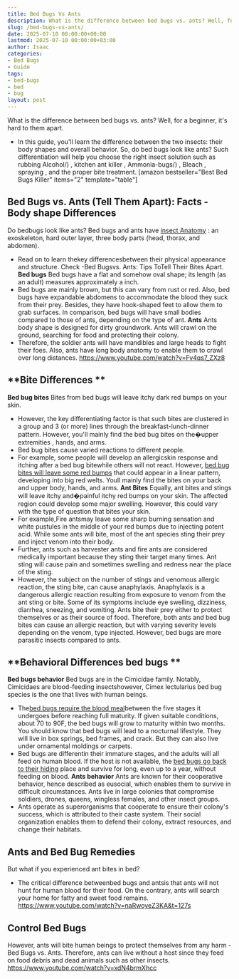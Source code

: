 ```yaml
---
title: Bed Bugs Vs Ants
description: What is the difference between bed bugs vs. ants? Well, for a beginner, it's hard to them apart. - In this guide, you'll learn the difference between the two...
slug: /bed-bugs-vs-ants/
date: 2025-07-10 00:00:00+00:00
lastmod: 2025-07-10 00:00:00+03:00
author: Isaac
categories:
- Bed Bugs
- Guide
tags:
- bed-bugs
- bed
- bug
layout: post
---
```

What is the difference between bed bugs vs. ants? Well, for a beginner, it's hard to them apart.
- In this guide, you'll learn the difference between the two insects: their body shapes and overall behavior. So, do bed bugs look like ants?
Such differentiation will help you choose the right insect solution such as
rubbing Alcohol/)
,
kitchen ant killer
,
Ammonia-bugs/)
,
Bleach
,
spraying
, and the proper bite treatment.
[amazon bestseller="Best Bed Bugs Killer" items="2" template="table"]
## Bed Bugs vs. Ants (Tell Them Apart): Facts - Body shape Differences
Do bedbugs look like ants? Bed bugs and ants have
[insect Anatomy](https://extension.umd.edu/sites/extension.umd.edu/files/_docs/programs/master-gardeners/Montgomery/Master%20Gardener%20Termites%20Ants%20Bed%20Bugs%202-17.pdf)
: an exoskeleton, hard outer layer, three body parts (head, thorax, and abdomen).
- Read on to learn thekey differencesbetween their physical appearance and structure. Check -Bed Bugsvs. Ants: Tips ToTell Their Bites Apart.
**Bed bugs**
Bed bugs have a flat
and somehow oval shape; its length (as an adult) measures approximately a  inch.
- Bed bugs are mainly brown, but this can vary from rust or red.
Also,
bed bugs have expandable abdomens
to accommodate the blood they suck from their prey. Besides, they have hook-shaped feet to allow them to grab surfaces.
In
comparison, bed bugs
will have small bodies compared to those of ants, depending on the type of ant.
**Ants**
Ants body shape is designed for dirty groundwork. Ants will crawl on the ground, searching for food and protecting their colony.
- Therefore, the soldier ants will have mandibles and large heads to fight their foes.
Also, ants have long body anatomy to enable them to crawl over long distances.
https://www.youtube.com/watch?v=Fv4qs7_ZXz8
## **Bite Differences **
**Bed bug bites**
Bites from bed bugs
will leave itchy dark red bumps on your skin.
- However, the key differentiating factor is that such bites are clustered in a group and 3 (or more) lines through the breakfast-lunch-dinner pattern.
However, you'll mainly find the
bed bug bites on the�upper extremities
, hands, and arms.
- Bed bug bites cause varied reactions to different people.
- For example, some people will develop an allergicskin response and itching after a bed bug bitewhile others will not react.
However,
[bed bug bites will leave some red bumps](https://pestpolicy.com/how-long-do-bed-bug-bites-last/)
that could appear in a linear pattern, developing into big red welts. Youll mainly find the bites on your back and upper body, hands, and arms.
**Ant Bites**
Equally, ant bites and stings will leave itchy and�painful itchy red bumps on your skin.
The affected region could develop some major swelling. However, this could vary with the type of question that bites your skin.
- For example,Fire antsmay leave some sharp burning sensation and white pustules in the middle of your red bumps due to injecting potent acid.
While some ants will bite, most of the ant species sting their prey and inject venom into their body.
- Further, ants such as harvester ants and fire ants are considered medically important because they sting their target many times.
Ant sting will cause pain and sometimes swelling and redness near the place of the sting.
- However, the subject on the number of stings and venomous allergic reaction, the sting bite, can cause anaphylaxis.
Anaphylaxis is a dangerous allergic reaction resulting from exposure to venom from the ant sting or bite.
Some of its symptoms include eye swelling, dizziness, diarrhea, sneezing, and vomiting. Ants bite their prey either to protect themselves or as their source of food.
Therefore, both ants and bed bug bites can cause an allergic reaction, but with varying severity levels depending on the venom, type injected.
However,
bed bugs are more parasitic
insects compared to ants.
## **Behavioral Differences bed bugs **
**Bed bugs behavior**
Bed bugs are in the Cimicidae family. Notably, Cimicidaes are blood-feeding insectshowever, Cimex lectularius bed bug species is the one that lives with human beings.
- The[bed bugs require the blood meal](https://pestpolicy.com/how-big-are-bed-bugs/)between the five stages it undergoes before reaching full maturity.
If given suitable conditions, about 70 to 90F, the bed bugs will grow to maturity within two months. You should know that bed bugs will lead to a nocturnal lifestyle.
They will live in box springs, bed frames, and crack. But they can also live under ornamental moldings or carpets.
- Bed bugs are differentin their immature stages, and the adults will all feed on human blood.
If the host is not available, the
[bed bugs go back to their hiding](https://pestpolicy.com/where-do-bed-bugs-hide/)
place and survive for long, even up to a year, without feeding on blood.
**Ants behavior**
Ants are known for their cooperative behavior, hence described as eusocial, which enables them to survive in difficult circumstances.
Ants live in large colonies that compromise soldiers, drones, queens, wingless females, and other insect groups.
- Ants operate as superorganisms that cooperate to ensure their colony's success, which is attributed to their caste system.
Their social organization enables them to defend their colony, extract resources, and change their habitats.
## Ants and Bed Bug Remedies
But what if you experienced ant bites in bed?
- The critical difference betweenbed bugs and antsis that ants will not hunt for human blood for their food.
On the contrary, ants will search your home for fatty and sweet food remains.
https://www.youtube.com/watch?v=naRwoyeZ3KA&t=127s
## Control Bed Bugs
However, ants will
bite human beings
to protect themselves from any harm - Bed Bugs vs. Ants.
Therefore, ants can live without a host since they feed on food debris and dead animals such as other insects.
https://www.youtube.com/watch?v=xdN4brmXhcc